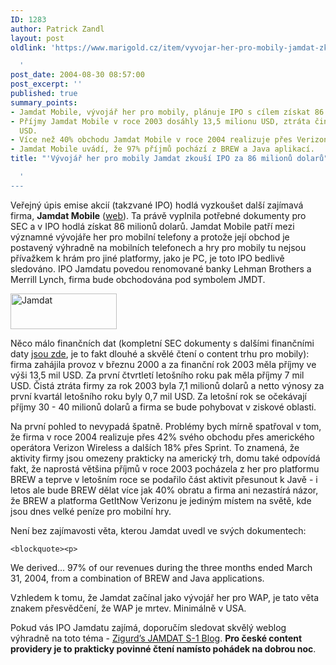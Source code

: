 ```yaml
---
ID: 1283
author: Patrick Zandl
layout: post
oldlink: 'https://www.marigold.cz/item/vyvojar-her-pro-mobily-jamdat-zkousi-ipo-za-86-milionu-dolaru

  '
post_date: 2004-08-30 08:57:00
post_excerpt: ''
published: true
summary_points:
- Jamdat Mobile, vývojář her pro mobily, plánuje IPO s cílem získat 86 milionů dolarů.
- Příjmy Jamdat Mobile v roce 2003 dosáhly 13,5 milionu USD, ztráta činila 7,1 milionu
  USD.
- Více než 40% obchodu Jamdat Mobile v roce 2004 realizuje přes Verizon Wireless.
- Jamdat Mobile uvádí, že 97% příjmů pochází z BREW a Java aplikací.
title: "'Vývojář her pro mobily Jamdat zkouší IPO za 86 milionů dolarů"

  '
---
```


<p>
Veřejný úpis emise akcií (takzvané IPO) hodlá vyzkoušet další zajímavá firma, <b>Jamdat Mobile</b> (<a href="http://www.jamdat.com">web</a>). Ta právě vyplnila potřebné dokumenty pro SEC a v IPO hodlá získat 86 milionů dolarů. Jamdat Mobile patří mezi významné vývojáře her pro mobilní telefony a protože její obchod je postavený výhradně na mobilních telefonech a hry pro mobily tu nejsou přívažkem k hrám pro jiné platformy, jako je PC, je toto IPO bedlivě sledováno. IPO Jamdatu povedou renomované banky Lehman Brothers a Merrill Lynch, firma bude obchodována pod symbolem JMDT.</p>

<div class="rightbox"><img src="/wp-content/uploads/1/20040830-jamdat.gif" alt="Jamdat" width="170" height="57" /></div>
<p>
Něco málo finančních dat (kompletní SEC dokumenty s dalšími finančními daty <a href="http://www.secinfo.com/dVut2.1Wu8.htm">jsou zde</a>, je to fakt dlouhé a skvělé čtení o content trhu pro mobily): firma zahájila provoz v březnu 2000  a za finanční rok 2003 měla příjmy ve výši 13,5 mil USD. Za první čtvrtletí letošního roku pak měla příjmy 7 mil USD. Čistá ztráta firmy za rok 2003 byla 7,1 milionů dolarů a netto výnosy za první kvartál letošního roku byly 0,7 mil USD.  Za letošní rok se očekávají příjmy 30 - 40 milionů dolarů a firma se bude pohybovat v ziskové oblasti.</p>

<p>
Na první pohled to nevypadá špatně. Problémy bych mírně spatřoval v tom, že firma v roce 2004 realizuje přes 42% svého obchodu přes amerického operátora Verizon Wireless a dalších 18% přes Sprint. To znamená, že aktivity firmy jsou omezeny prakticky na americký trh, domu také odpovídá fakt, že naprostá většina příjmů v roce 2003 pocházela z her pro platformu BREW a teprve v letošním roce se podařilo část aktivit přesunout k Javě - i letos ale bude BREW dělat více jak 40% obratu a firma ani nezastírá názor, že BREW a platforma GetItNow Verizonu je jediným místem na světě, kde jsou dnes velké peníze pro mobilní hry. </p>

<p>
Není bez zajímavosti věta, kterou Jamdat uvedl ve svých dokumentech:</p>

	<blockquote><p>
We derived… 97% of our revenues during the three months ended March 31, 2004, from a combination of BREW and Java applications.</p>
</blockquote>
<p>
Vzhledem k tomu, že Jamdat začínal jako vývojář her pro WAP, je tato věta znakem přesvědčení, že WAP je mrtev. Minimálně v USA. </p>

<p>
Pokud vás IPO Jamdatu zajímá, doporučím sledovat skvělý weblog výhradně na toto téma - 
<a href="http://jamdats1blog.blogspot.com/">Zigurd&#8217;s JAMDAT S-1 Blog</a>. <b>Pro české content providery je to prakticky povinné čtení namísto pohádek na dobrou noc</b>.
</p>